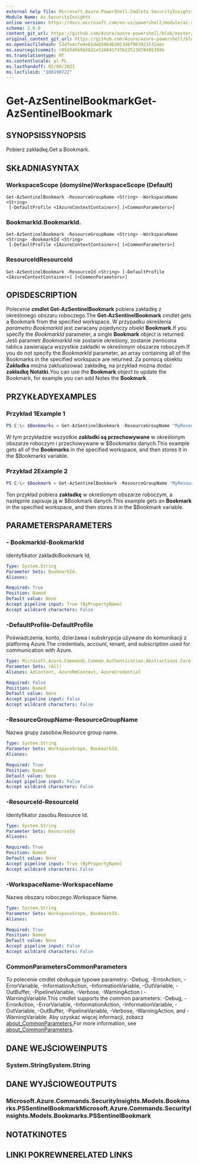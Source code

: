 ```yaml
---
external help file: Microsoft.Azure.PowerShell.Cmdlets.SecurityInsights.dll-Help.xml
Module Name: Az.SecurityInsights
online version: https://docs.microsoft.com/en-us/powershell/module/az.securityinsights/get-azsentinelbookmark
schema: 2.0.0
content_git_url: https://github.com/Azure/azure-powershell/blob/master/src/SecurityInsights/SecurityInsights/help/Get-AzSentinelBookmark.md
original_content_git_url: https://github.com/Azure/azure-powershell/blob/master/src/SecurityInsights/SecurityInsights/help/Get-AzSentinelBookmark.md
ms.openlocfilehash: 53dfedcfe4e61deb5064b20134bf063921532aec
ms.sourcegitcommit: c05d3d669b5631e526841f47b22513d78495350b
ms.translationtype: MT
ms.contentlocale: pl-PL
ms.lasthandoff: 02/09/2021
ms.locfileid: "100198722"
---
```

# <span data-ttu-id="12bbe-101">Get-AzSentinelBookmark</span><span class="sxs-lookup"><span data-stu-id="12bbe-101">Get-AzSentinelBookmark</span></span>

## <span data-ttu-id="12bbe-102">SYNOPSIS</span><span class="sxs-lookup"><span data-stu-id="12bbe-102">SYNOPSIS</span></span>
<span data-ttu-id="12bbe-103">Pobierz zakładkę.</span><span class="sxs-lookup"><span data-stu-id="12bbe-103">Get a Bookmark.</span></span>

## <span data-ttu-id="12bbe-104">SKŁADNIA</span><span class="sxs-lookup"><span data-stu-id="12bbe-104">SYNTAX</span></span>

### <span data-ttu-id="12bbe-105">WorkspaceScope (domyślne)</span><span class="sxs-lookup"><span data-stu-id="12bbe-105">WorkspaceScope (Default)</span></span>
```
Get-AzSentinelBookmark -ResourceGroupName <String> -WorkspaceName <String>
 [-DefaultProfile <IAzureContextContainer>] [<CommonParameters>]
```

### <span data-ttu-id="12bbe-106">BookmarkId.</span><span class="sxs-lookup"><span data-stu-id="12bbe-106">BookmarkId.</span></span>
```
Get-AzSentinelBookmark -ResourceGroupName <String> -WorkspaceName <String> -BookmarkId <String>
 [-DefaultProfile <IAzureContextContainer>] [<CommonParameters>]
```

### <span data-ttu-id="12bbe-107">ResourceId</span><span class="sxs-lookup"><span data-stu-id="12bbe-107">ResourceId</span></span>
```
Get-AzSentinelBookmark -ResourceId <String> [-DefaultProfile <IAzureContextContainer>] [<CommonParameters>]
```

## <span data-ttu-id="12bbe-108">OPIS</span><span class="sxs-lookup"><span data-stu-id="12bbe-108">DESCRIPTION</span></span>
<span data-ttu-id="12bbe-109">Polecenie **cmdlet Get-AzSentinelBookmark** pobiera zakładkę z określonego obszaru roboczego.</span><span class="sxs-lookup"><span data-stu-id="12bbe-109">The **Get-AzSentinelBookmark** cmdlet gets a Bookmark from the specified workspace.</span></span>
<span data-ttu-id="12bbe-110">W przypadku określenia *parametru BookmarkId* jest zwracany pojedynczy obiekt **Bookmark.**</span><span class="sxs-lookup"><span data-stu-id="12bbe-110">If you specify the *BookmarkId* parameter, a single **Bookmark** object is returned.</span></span>
<span data-ttu-id="12bbe-111">Jeśli parametr *BookmarkId* nie zostanie określony, zostanie zwrócona tablica zawierająca wszystkie zakładki w określonym obszarze roboczym.</span><span class="sxs-lookup"><span data-stu-id="12bbe-111">If you do not specify the *BookmarkId* parameter, an array containing all of the Bookmarks in the specified workspace are returned.</span></span>
<span data-ttu-id="12bbe-112">Za pomocą obiektu **Zakładka** można zaktualizować zakładkę, na przykład można dodać **zakładkę Notatki.**</span><span class="sxs-lookup"><span data-stu-id="12bbe-112">You can use the **Bookmark** object to update the Bookmark, for example you can add Notes the **Bookmark**.</span></span>

## <span data-ttu-id="12bbe-113">PRZYKŁADY</span><span class="sxs-lookup"><span data-stu-id="12bbe-113">EXAMPLES</span></span>

### <span data-ttu-id="12bbe-114">Przykład 1</span><span class="sxs-lookup"><span data-stu-id="12bbe-114">Example 1</span></span>
```powershell
PS C:\> $Bookmarks = Get-AzSentinelBookmark -ResourceGroupName "MyResourceGroup" -WorkspaceName "MyWorkspaceName"
```

<span data-ttu-id="12bbe-115">W tym przykładzie wszystkie **zakładki są przechowywane** w określonym obszarze roboczym i przechowywane w $Bookmarks danych.</span><span class="sxs-lookup"><span data-stu-id="12bbe-115">This example gets all of the **Bookmarks** in the specified workspace, and then stores it in the $Bookmarks variable.</span></span>

### <span data-ttu-id="12bbe-116">Przykład 2</span><span class="sxs-lookup"><span data-stu-id="12bbe-116">Example 2</span></span>
```powershell
PS C:\> $Bookmark = Get-AzSentinelBookmark -ResourceGroupName "MyResourceGroup" -WorkspaceName "MyWorkspaceName" -BookmarkId "MyBookmarkId"
```

<span data-ttu-id="12bbe-117">Ten przykład pobiera **zakładkę** w określonym obszarze roboczym, a następnie zapisuje ją w $Bookmark danych.</span><span class="sxs-lookup"><span data-stu-id="12bbe-117">This example gets an **Bookmark** in the specified workspace, and then stores it in the $Bookmark variable.</span></span>

## <span data-ttu-id="12bbe-118">PARAMETERS</span><span class="sxs-lookup"><span data-stu-id="12bbe-118">PARAMETERS</span></span>

### <span data-ttu-id="12bbe-119">- BookmarkId</span><span class="sxs-lookup"><span data-stu-id="12bbe-119">-BookmarkId</span></span>
<span data-ttu-id="12bbe-120">Identyfikator zakładki</span><span class="sxs-lookup"><span data-stu-id="12bbe-120">Bookmark Id,</span></span>

```yaml
Type: System.String
Parameter Sets: BookmarkId.
Aliases:

Required: True
Position: Named
Default value: None
Accept pipeline input: True (ByPropertyName)
Accept wildcard characters: False
```

### <span data-ttu-id="12bbe-121">-DefaultProfile</span><span class="sxs-lookup"><span data-stu-id="12bbe-121">-DefaultProfile</span></span>
<span data-ttu-id="12bbe-122">Poświadczenia, konto, dzierżawa i subskrypcja używane do komunikacji z platformą Azure.</span><span class="sxs-lookup"><span data-stu-id="12bbe-122">The credentials, account, tenant, and subscription used for communication with Azure.</span></span>

```yaml
Type: Microsoft.Azure.Commands.Common.Authentication.Abstractions.Core.IAzureContextContainer
Parameter Sets: (All)
Aliases: AzContext, AzureRmContext, AzureCredential

Required: False
Position: Named
Default value: None
Accept pipeline input: False
Accept wildcard characters: False
```

### <span data-ttu-id="12bbe-123">-ResourceGroupName</span><span class="sxs-lookup"><span data-stu-id="12bbe-123">-ResourceGroupName</span></span>
<span data-ttu-id="12bbe-124">Nazwa grupy zasobów.</span><span class="sxs-lookup"><span data-stu-id="12bbe-124">Resource group name.</span></span>

```yaml
Type: System.String
Parameter Sets: WorkspaceScope, BookmarkId.
Aliases:

Required: True
Position: Named
Default value: None
Accept pipeline input: False
Accept wildcard characters: False
```

### <span data-ttu-id="12bbe-125">-ResourceId</span><span class="sxs-lookup"><span data-stu-id="12bbe-125">-ResourceId</span></span>
<span data-ttu-id="12bbe-126">Identyfikator zasobu.</span><span class="sxs-lookup"><span data-stu-id="12bbe-126">Resource Id.</span></span>

```yaml
Type: System.String
Parameter Sets: ResourceId
Aliases:

Required: True
Position: Named
Default value: None
Accept pipeline input: True (ByPropertyName)
Accept wildcard characters: False
```

### <span data-ttu-id="12bbe-127">-WorkspaceName</span><span class="sxs-lookup"><span data-stu-id="12bbe-127">-WorkspaceName</span></span>
<span data-ttu-id="12bbe-128">Nazwa obszaru roboczego.</span><span class="sxs-lookup"><span data-stu-id="12bbe-128">Workspace Name.</span></span>

```yaml
Type: System.String
Parameter Sets: WorkspaceScope, BookmarkId.
Aliases:

Required: True
Position: Named
Default value: None
Accept pipeline input: False
Accept wildcard characters: False
```

### <span data-ttu-id="12bbe-129">CommonParameters</span><span class="sxs-lookup"><span data-stu-id="12bbe-129">CommonParameters</span></span>
<span data-ttu-id="12bbe-130">To polecenie cmdlet obsługuje typowe parametry: -Debug, -ErrorAction, -ErrorVariable, -InformationAction, -InformationVariable, -OutVariable, -OutBuffer, -PipelineVariable, -Verbose, -WarningAction i -WarningVariable.</span><span class="sxs-lookup"><span data-stu-id="12bbe-130">This cmdlet supports the common parameters: -Debug, -ErrorAction, -ErrorVariable, -InformationAction, -InformationVariable, -OutVariable, -OutBuffer, -PipelineVariable, -Verbose, -WarningAction, and -WarningVariable.</span></span> <span data-ttu-id="12bbe-131">Aby uzyskać więcej informacji, zobacz [about_CommonParameters.](http://go.microsoft.com/fwlink/?LinkID=113216)</span><span class="sxs-lookup"><span data-stu-id="12bbe-131">For more information, see [about_CommonParameters](http://go.microsoft.com/fwlink/?LinkID=113216).</span></span>

## <span data-ttu-id="12bbe-132">DANE WEJŚCIOWE</span><span class="sxs-lookup"><span data-stu-id="12bbe-132">INPUTS</span></span>

### <span data-ttu-id="12bbe-133">System.String</span><span class="sxs-lookup"><span data-stu-id="12bbe-133">System.String</span></span>
## <span data-ttu-id="12bbe-134">DANE WYJŚCIOWE</span><span class="sxs-lookup"><span data-stu-id="12bbe-134">OUTPUTS</span></span>

### <span data-ttu-id="12bbe-135">Microsoft.Azure.Commands.SecurityInsights.Models.Bookmarks.PSSentinelBookmark</span><span class="sxs-lookup"><span data-stu-id="12bbe-135">Microsoft.Azure.Commands.SecurityInsights.Models.Bookmarks.PSSentinelBookmark</span></span>
## <span data-ttu-id="12bbe-136">NOTATKI</span><span class="sxs-lookup"><span data-stu-id="12bbe-136">NOTES</span></span>

## <span data-ttu-id="12bbe-137">LINKI POKREWNE</span><span class="sxs-lookup"><span data-stu-id="12bbe-137">RELATED LINKS</span></span>

